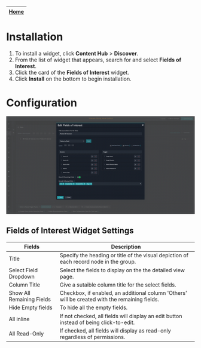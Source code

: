 | [Home](../README.md) |
|--------------------------------------------|

# Installation
1. To install a widget, click **Content Hub** > **Discover**.
2. From the list of widget that appears, search for and select **Fields of Interest**.
3. Click the card of the **Fields of Interest** widget.
4. Click **Install** on the bottom to begin installation.

# Configuration

![](./media/edit-fields-of-interest.png)


## Fields of Interest Widget Settings

| Fields                                   | Description                              |
| ---------------------------------------- | ---------------------------------------- |
| Title                                    | Specify the heading or title of the visual depiction of each record node in the group. |
| Select Field Dropdown                    | Select the fields to display on the the detailed view page.|
| Column Title                             | Give a sutaible column title for the select fields.|
| Show All Remaining Fields                | Checkbox, if enabled, an additional column 'Others' will be created with the remaining fields.|
| Hide Empty fields                        | To hide all the empty fields. |
| All inline                               | If not checked, all fields will display an edit button instead of being click-to-edit.|  
| All Read-Only                            | If checked, all fields will display as read-only regardless of permissions.|  
